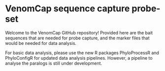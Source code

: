 # VenomCap sequence capture probe-set 

Welcome to the VenomCap GitHub repository! Provided here are the bait sequences that are needed for probe capture, and the marker files that would be needed for data analysis.   

For basic data analysis, please use the new R packages PhyloProcessR and PhyloConfigR for updated data analysis pipelines. However, a pipeline to analyse the paralogs is still under development. 

